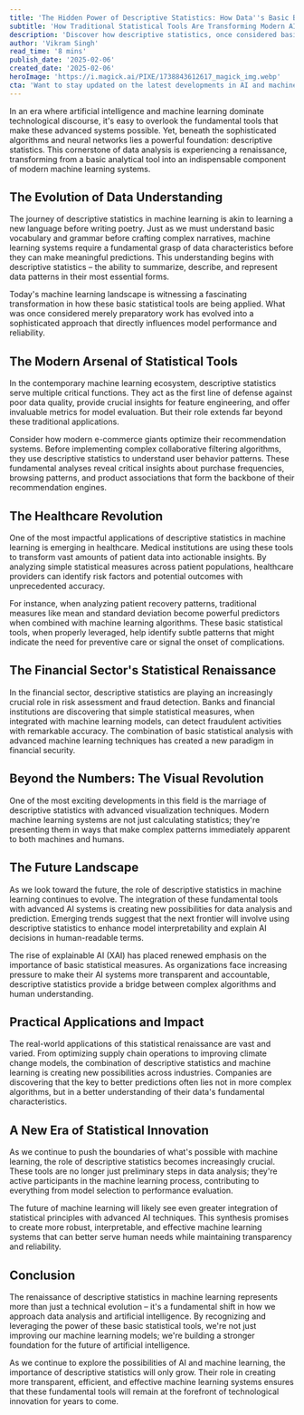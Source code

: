 ```yaml
---
title: 'The Hidden Power of Descriptive Statistics: How Data''s Basic Building Blocks are Revolutionizing Machine Learning'
subtitle: 'How Traditional Statistical Tools Are Transforming Modern AI'
description: 'Discover how descriptive statistics, once considered basic analytical tools, are now revolutionizing machine learning systems across healthcare, finance, and beyond. Learn how these fundamental building blocks are enhancing AI transparency, improving predictions, and shaping the future of data science.'
author: 'Vikram Singh'
read_time: '8 mins'
publish_date: '2025-02-06'
created_date: '2025-02-06'
heroImage: 'https://i.magick.ai/PIXE/1738843612617_magick_img.webp'
cta: 'Want to stay updated on the latest developments in AI and machine learning? Follow us on LinkedIn for in-depth insights and analysis on how statistical innovations are transforming the technology landscape.'
---
```


In an era where artificial intelligence and machine learning dominate technological discourse, it's easy to overlook the fundamental tools that make these advanced systems possible. Yet, beneath the sophisticated algorithms and neural networks lies a powerful foundation: descriptive statistics. This cornerstone of data analysis is experiencing a renaissance, transforming from a basic analytical tool into an indispensable component of modern machine learning systems.

## The Evolution of Data Understanding

The journey of descriptive statistics in machine learning is akin to learning a new language before writing poetry. Just as we must understand basic vocabulary and grammar before crafting complex narratives, machine learning systems require a fundamental grasp of data characteristics before they can make meaningful predictions. This understanding begins with descriptive statistics – the ability to summarize, describe, and represent data patterns in their most essential forms.

Today's machine learning landscape is witnessing a fascinating transformation in how these basic statistical tools are being applied. What was once considered merely preparatory work has evolved into a sophisticated approach that directly influences model performance and reliability.

## The Modern Arsenal of Statistical Tools

In the contemporary machine learning ecosystem, descriptive statistics serve multiple critical functions. They act as the first line of defense against poor data quality, provide crucial insights for feature engineering, and offer invaluable metrics for model evaluation. But their role extends far beyond these traditional applications.

Consider how modern e-commerce giants optimize their recommendation systems. Before implementing complex collaborative filtering algorithms, they use descriptive statistics to understand user behavior patterns. These fundamental analyses reveal critical insights about purchase frequencies, browsing patterns, and product associations that form the backbone of their recommendation engines.

## The Healthcare Revolution

One of the most impactful applications of descriptive statistics in machine learning is emerging in healthcare. Medical institutions are using these tools to transform vast amounts of patient data into actionable insights. By analyzing simple statistical measures across patient populations, healthcare providers can identify risk factors and potential outcomes with unprecedented accuracy.

For instance, when analyzing patient recovery patterns, traditional measures like mean and standard deviation become powerful predictors when combined with machine learning algorithms. These basic statistical tools, when properly leveraged, help identify subtle patterns that might indicate the need for preventive care or signal the onset of complications.

## The Financial Sector's Statistical Renaissance

In the financial sector, descriptive statistics are playing an increasingly crucial role in risk assessment and fraud detection. Banks and financial institutions are discovering that simple statistical measures, when integrated with machine learning models, can detect fraudulent activities with remarkable accuracy. The combination of basic statistical analysis with advanced machine learning techniques has created a new paradigm in financial security.

## Beyond the Numbers: The Visual Revolution

One of the most exciting developments in this field is the marriage of descriptive statistics with advanced visualization techniques. Modern machine learning systems are not just calculating statistics; they're presenting them in ways that make complex patterns immediately apparent to both machines and humans.

## The Future Landscape

As we look toward the future, the role of descriptive statistics in machine learning continues to evolve. The integration of these fundamental tools with advanced AI systems is creating new possibilities for data analysis and prediction. Emerging trends suggest that the next frontier will involve using descriptive statistics to enhance model interpretability and explain AI decisions in human-readable terms.

The rise of explainable AI (XAI) has placed renewed emphasis on the importance of basic statistical measures. As organizations face increasing pressure to make their AI systems more transparent and accountable, descriptive statistics provide a bridge between complex algorithms and human understanding.

## Practical Applications and Impact

The real-world applications of this statistical renaissance are vast and varied. From optimizing supply chain operations to improving climate change models, the combination of descriptive statistics and machine learning is creating new possibilities across industries. Companies are discovering that the key to better predictions often lies not in more complex algorithms, but in a better understanding of their data's fundamental characteristics.

## A New Era of Statistical Innovation

As we continue to push the boundaries of what's possible with machine learning, the role of descriptive statistics becomes increasingly crucial. These tools are no longer just preliminary steps in data analysis; they're active participants in the machine learning process, contributing to everything from model selection to performance evaluation.

The future of machine learning will likely see even greater integration of statistical principles with advanced AI techniques. This synthesis promises to create more robust, interpretable, and effective machine learning systems that can better serve human needs while maintaining transparency and reliability.

## Conclusion

The renaissance of descriptive statistics in machine learning represents more than just a technical evolution – it's a fundamental shift in how we approach data analysis and artificial intelligence. By recognizing and leveraging the power of these basic statistical tools, we're not just improving our machine learning models; we're building a stronger foundation for the future of artificial intelligence.

As we continue to explore the possibilities of AI and machine learning, the importance of descriptive statistics will only grow. Their role in creating more transparent, efficient, and effective machine learning systems ensures that these fundamental tools will remain at the forefront of technological innovation for years to come.